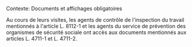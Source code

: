 Contexte: Documents et affichages obligatoires

Au cours de leurs visites, les agents de contrôle de l'inspection du travail mentionnés à l'article L. 8112-1 et les agents du service de prévention des organismes de sécurité sociale ont accès aux documents mentionnés aux articles L. 4711-1 et L. 4711-2.